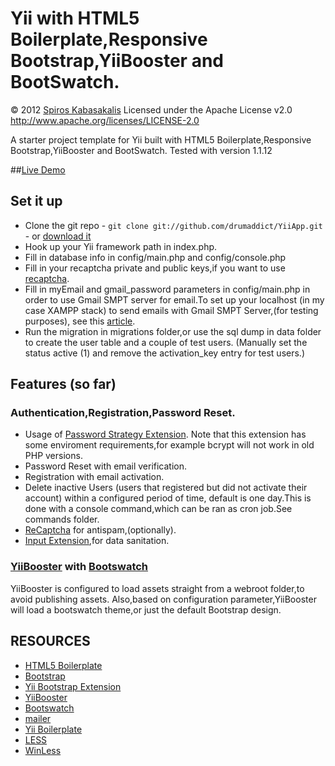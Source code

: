 ﻿# Yii with HTML5 Boilerplate,Responsive Bootstrap,YiiBooster and BootSwatch.
 © 2012  [Spiros Kabasakalis](http://www.reverbnation.com/spiroskabasakalis)
 Licensed under the Apache License v2.0  
 http://www.apache.org/licenses/LICENSE-2.0  

A starter project template for Yii  built with HTML5 Boilerplate,Responsive Bootstrap,YiiBooster and BootSwatch.
Tested with version 1.1.12

##[Live Demo](http://yiiapp.kabasakalis.tk/)

## Set it up
- Clone the git repo - `git clone git://github.com/drumaddict/YiiApp.git` - or [download it](https://github.com/drumaddict/YiiApp/zipball/master)
- Hook up your Yii framework path in index.php.
- Fill in database info in config/main.php and config/console.php
- Fill in your recaptcha private and public keys,if you want to use [recaptcha](http://www.google.com/recaptcha).
- Fill in myEmail and gmail_password  parameters in config/main.php in order to use Gmail SMPT server
  for email.To set up your localhost (in my case XAMPP stack) to send emails with Gmail SMPT Server,(for testing purposes),
  see this [article](http://expertester.wordpress.com/2010/07/07/how-to-send-email-from-xampp-php/).
- Run the migration in migrations folder,or use the sql dump in data folder to create the user table and a couple of test users.
  (Manually set the status active (1) and remove the activation_key entry for test users.)

## Features (so far)

### Authentication,Registration,Password Reset.

- Usage of [Password Strategy Extension](http://www.yiiframework.com/extension/yii-password-strategies/).
  Note that this extension has some enviroment requirements,for example bcrypt will not work in old PHP versions.
- Password Reset with email verification.
- Registration with email  activation.
- Delete inactive Users (users that registered but did not activate their account) within a configured period of time,
   default is one day.This is done with a console command,which can be ran as cron job.See commands folder.
- [ReCaptcha](http://www.google.com/recaptcha) for antispam,(optionally).
- [Input Extension](http://www.yiiframework.com/extension/input/),for data sanitation.

### [YiiBooster](http://yii-booster.clevertech.biz/) with [Bootswatch](http://bootswatch.com/)

YiiBooster is configured to load assets straight from a webroot folder,to avoid publishing assets.
Also,based on configuration parameter,YiiBooster will load a bootswatch theme,or just the default Bootstrap design.



## RESOURCES

- [HTML5 Boilerplate](http://html5boilerplate.com/)
- [Bootstrap](http://twitter.github.com/bootstrap/)
- [Yii Bootstrap Extension](http://www.yiiframework.com/extension/bootstrap/)
- [YiiBooster](http://yii-booster.clevertech.biz/)
- [Bootswatch](http://bootswatch.com/)
- [mailer](http://www.yiiframework.com/extension/mailer/)
- [Yii Boilerplate](https://github.com/clevertech/YiiBoilerplate)
- [LESS]( http://lesscss.org/)
- [WinLess](http://winless.org/)

